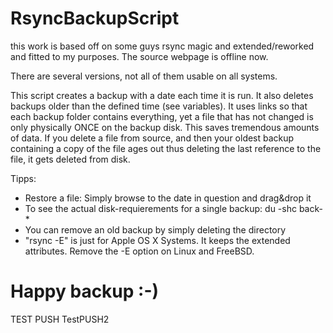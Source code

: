 # RsyncBackupScript
this work is based off on some guys rsync magic and extended/reworked and fitted to my purposes. The source webpage is offline now.

There are several versions, not all of them usable on all systems.

This script creates a backup with a date each time it is run. It also deletes backups older than the defined time (see variables).
It uses links so that each backup folder contains everything, yet a file that has not changed is only physically ONCE on the backup disk.
This saves tremendous amounts of data. If you delete a file from source, and then your oldest backup containing a copy of the file ages out
thus deleting the last reference to the file, it gets deleted from disk.

Tipps:
- Restore a file: Simply browse to the date in question and drag&drop it
- To see the actual disk-requierements for a single backup: du -shc back-*
- You can remove an old backup by simply deleting the directory
- "rsync -E" is just for Apple OS X Systems. It keeps the extended attributes. Remove the -E option on Linux and FreeBSD.

# Happy backup :-)
TEST PUSH
TestPUSH2
